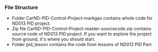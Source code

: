 ### File Structure
* Folder CarND-PID-Control-Project-markgao contains whole code for ND013 PID project.
* Zip file CarND-PID-Control-Project-master-sourcecode.zip contains source code of ND013 PID project. If you want to explore the project from ground, it's where you should start.
* Folder pid_lesson contains the code from lessons of ND013 PID Part.

